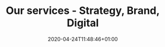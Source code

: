---
block_class: bg-pink text-claret
cover_img: images/driving-change.png
cover_img_alt: two big friendly hands
date: 2020-04-24T11:48:46+01:00
description: We combine expertise in digital, branding and strategy with an unwavering commitment to social change.
menu: main
title: Our services - Strategy, Brand, Digital
heading: We drive change from our own lane
linktitle: Services
weight: 3
hidden: true
intro: Our expertise in digital and brand strategy supports organisations that are doing good.
img_2: images/take-the-reigns.png
img_2_alt: A young lady, looking behind her and taking a lead for a walk.
---